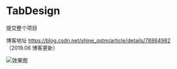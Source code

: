 # TabDesign
提交整个项目

博客地址 https://blog.csdn.net/shine_qstm/article/details/78864982  （2019.06  博客更新）

![效果图](https://img-blog.csdn.net/20171221161400582)

